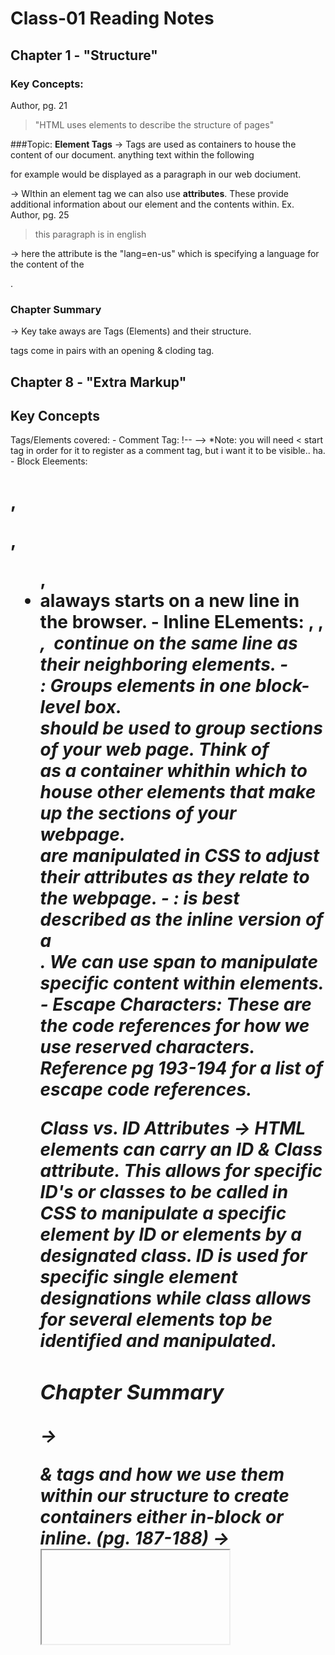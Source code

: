 # Class-01 Reading Notes

## **Chapter 1 - "Structure"**

### **Key Concepts:**
Author, pg. 21
> "HTML uses elements to describe the structure of pages"


###Topic: **Element Tags**
-> Tags are used as containers to house the content of our document. anything text within the following <p> </p> for example would be displayed as a paragraph in our web dociument.

-> WIthin an element tag we can also use **attributes**. These provide additional information about our element and the contents within. 
  Ex. Author, pg. 25
> <p lang="en-us"> this paragraph is in english </p> 
-> here the attribute is the "lang=en-us" which is specifying a language for the content of the <p>. 
  
### **Chapter Summary**
-> Key take aways are Tags (Elements) and their structure. <p> </p> tags come in pairs with an opening & cloding tag. 
  
 
## **Chapter 8 - "Extra Markup"**
  
## **Key Concepts**
  
  Tags/Elements covered:
    - Comment Tag: !-- --> *Note: you will need < start tag in order for it to register as a comment tag, but i want it to be visible.. ha.
    - Block Eleements: <h1>, <p>, <ul>, <li> alaways starts on a new line in the browser. 
    - Inline ELements: <a>, <b>, <em>, <img> continue on the same line as their neighboring elements. 
    - **<div> </div>**: Groups elements in one block-level box. <div> should be used to group sections of your web page. Think of <div> as a container whithin which to house other elements that make up the sections of your webpage. <div> are manipulated in CSS to adjust their attributes as they relate to the webpage.
    - **<span> </span>**: <span> is best described as the inline version of a <div>. We can use span to manipulate specific content within elements.
    - Escape Characters: These are the code references for how we use reserved characters. Reference pg 193-194 for a list of escape code references. 
  
Class vs. ID Attributes
-> HTML elements can carry an ID & Class attribute. This allows for specific ID's or classes to be called in CSS to manipulate a specific element by ID or elements by a designated class. **ID is used for specific single element designations while class allows for several elements top be identified and manipulated.**
  
### **Chapter Summary**
  -> <div> & <span> tags and how we use them within our structure to create containers either in-block or inline. (pg. 187-188)
  -> <iframe> tags allow you to cut windows into your webpage. Think google map squares cut into websites to show a snapshot location. 
  -> <meta> allow you to supply information about the website used behind the scenes to dictate characteristics for your website. 
  -> Escape character reference codes (pg. 193-194)
  
## **Chapter 17 - "HTML5 Layout"
  
  
  
  
  
  
  
  
  
  
  
  
  
  
  
  
  
  
  
  
